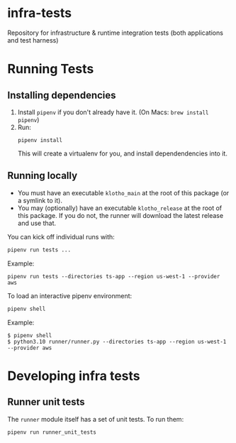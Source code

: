 # infra-tests
Repository for infrastructure &amp; runtime integration tests (both applications and test harness)

# Running Tests

## Installing dependencies

1. Install `pipenv` if you don't already have it. (On Macs: `brew install pipenv`)
2. Run:
   ```
   pipenv install
   ```
   This will create a virtualenv for you, and install dependendencies into it.

## Running locally

* You must have an executable `klotho_main` at the root of this package (or a symlink to it).
* You may (optionally) have an executable `klotho_release` at the root of this package. If you do not, the runner will download the latest release and use that.

You can kick off individual runs with:

```bash
pipenv run tests ...
```

Example:
```
pipenv run tests --directories ts-app --region us-west-1 --provider aws
```

To load an interactive pipenv environment:

```bash
pipenv shell
```

Example:
```
$ pipenv shell
$ python3.10 runner/runner.py --directories ts-app --region us-west-1 --provider aws
```

# Developing infra tests

## Runner unit tests

The `runner` module itself has a set of unit tests. To run them:

```bash
pipenv run runner_unit_tests
```
